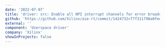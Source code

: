 ```yaml
---
date: '2022-07-07'
title: 'driver: src: Enable all NPI interrupt channels for error broadcast'
github: 'https://github.com/Xilinx/aie-rt/commit/1424732cf7f311798a0fee34c5827370abd37338'
external: ''
component: 'Userspace driver'
company: 'Xilinx'
showInProjects: false
---
```

